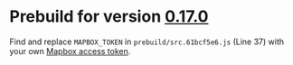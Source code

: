 # Prebuild for version [0.17.0](https://github.com/sgelb/mapline/releases/tag/v0.17.0)

Find and replace `MAPBOX_TOKEN` in `prebuild/src.61bcf5e6.js` (Line 37)
with your own [Mapbox access token](https://www.mapbox.com/help/create-api-access-token/).
